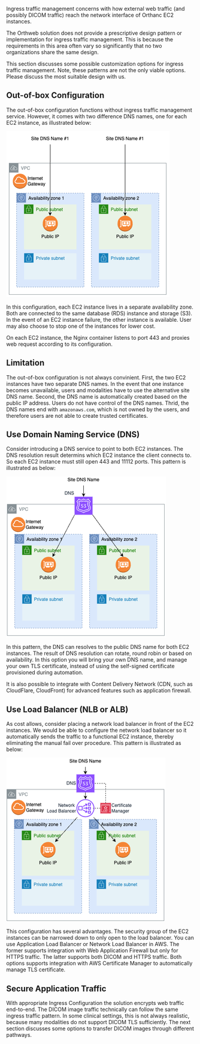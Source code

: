 
Ingress traffic management concerns with how external web traffic (and possibly DICOM traffic) reach the network interface of Orthanc EC2 instances. 

The Orthweb solution does not provide a prescriptive design pattern or implementation for ingress traffic management. This is because the requirements in this area often vary so significantly that no two organizations share the same design. 

This section discusses some possible customization options for ingress traffic management. Note, these patterns are not the only viable options. Please discuss the most suitable design with us.

## Out-of-box Configuration
The out-of-box configuration functions without ingress traffic management service. However, it comes with two difference DNS names, one for each EC2 instance, as illustrated below:

![Diagram](../assets/images/AppTraffic0.png)

In this configuration, each EC2 instance lives in a separate availability zone. Both are connected to the same database (RDS) instance and storage (S3). In the event of an EC2 instance failure, the other instance is available. User may also choose to stop one of the instances for lower cost.

On each EC2 instance, the Nginx container listens to port 443 and proxies web request according to its configuration.

## Limitation
The out-of-box configuration is not always convinient. First, the two EC2 instances have two separate DNS names. In the event that one instance becomes unavailable, users and modalities have to use the alternative site DNS name. Second, the DNS name is automatically created based on the public IP address. Users do not have control of the DNS names. Thrid, the DNS names end with `amazonaws.com`, which is not owned by the users, and therefore users are not able to create trusted certificates.

## Use Domain Naming Service (DNS)
Consider introducing a DNS service to point to both EC2 instances. The DNS resolution result determins which EC2 instance the client connects to. So each EC2 instance must still open 443 and 11112 ports. This pattern is illustrated as below:

![Diagram](../assets/images/AppTraffic1.png)

In this pattern, the DNS can resolves to the public DNS name for both EC2 instances. The result of DNS resolution can rotate, round robin or based on availability. In this option you will bring your own DNS name, and manage your own TLS certificate, instead of using the self-signed certificate provisioned during automation.

It is also possible to integrate with Content Delivery Network (CDN, such as CloudFlare, CloudFront) for advanced features such as application firewall.

## Use Load Balancer (NLB or ALB)
As cost allows, consider placing a network load balancer in front of the EC2 instances. We would be able to configure the network load balancer so it automatically sends the traffic to a functional EC2 instance, thereby eliminating the manual fail over procedure. This pattern is illustrated as below:

![Diagram](../assets/images/AppTraffic2.png)

This configuration has several advantages. The security group of the EC2 instances can be narrowed down to only open to the load balancer. You can use Application Load Balancer or Network Load Balancer in AWS. The former supports integration with Web Application Firewall but only for HTTPS traffic. The latter supports both DICOM and HTTPS traffic. Both options supports integration with AWS Certificate Manager to automatically manage TLS certificate. 

## Secure Application Traffic
With appropriate Ingress Configuration the solution encrypts web traffic end-to-end. The DICOM image traffic technically can follow the same ingress traffic pattern. In some clinical settings, this is not always realistic, because many modalities do not support DICOM TLS sufficiently. The next section discusses some options to transfer DICOM images through different pathways. 

